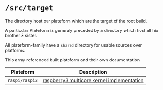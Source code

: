 `/src/target`
=============

The directory host our plateform which are the target of the root build.

A particular Plateform is generaly preceded by a directory which host all his brother & sister.

All plateform-family have a `shared` directory for usable sources over platforms.

This array referenced built plateform and their own documentation.


| Plateform            | Description                                                          |
|----------------------|----------------------------------------------------------------------|
| `raspi/raspi3`       | [raspberry3 multicore kernel implementation](raspi/raspi3/README.md) |